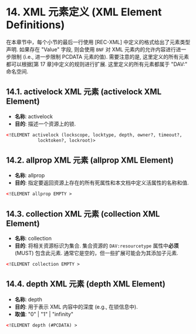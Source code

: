 # 14. XML 元素定义 (XML Element Definitions)

在本章节中，每个小节的最后一行使用 [REC-XML] 中定义的格式给出了元素类型声明. 如果存在
"Value" 字段, 则会使用 `BNF` 对 XML 元素内的允许内容进行进一步限制 (i.e., 进一步限制
PCDATA 元素的值). 需要注意的是, 这里定义的所有元素都可以根据[第 17 章]中定义的规则进行扩展.
这里定义的所有元素都属于 "DAV:" 命名空间.

## 14.1. activelock XML 元素 (activelock XML Element)

- **名称**: activelock
- **目的**: 描述一个资源上的锁.

```xml
<!ELEMENT activelock (lockscope, locktype, depth, owner?, timeout?,
            locktoken?, lockroot)>
```

## 14.2. allprop XML 元素 (allprop XML Element)

- **名称**: allprop
- **目的**: 指定要返回资源上存在的所有死属性和本文档中定义活属性的名称和值.

```xml
<!ELEMENT allprop EMPTY >
```

## 14.3. collection XML 元素 (collection XML Element)

- **名称**: collection
- **目的**: 将相关资源标识为集合. 集合资源的 `DAV:resourcetype` 属性中**必须** (MUST)
  包含此元素. 通常它是空的，但一些扩展可能会为其添加子元素.

```xml
<!ELEMENT collection EMPTY >
```

## 14.4. depth XML 元素 (depth XML Element)

- **名称**: depth
- **目的**: 用于表示 XML 内容中的深度 (e.g., 在锁信息中).
- **取值**: "0" | "1" | "infinity"

```xml
<!ELEMENT depth (#PCDATA) >
```

